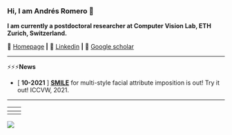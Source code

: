 ### Hi, I am Andrés Romero 🎃

**I am currently a postdoctoral researcher at Computer Vision Lab, ETH Zurich, Switzerland.**

🏡 [Homepage](https://afromero.co/) **|** 
👔 [Linkedin](https://www.linkedin.com/in/afromero/) **|** 
📰 [Google scholar](https://scholar.google.com.co/citations?user=k4m3LGIAAAAJ&hl)

<!--
**affromero/affromero** is a ✨ _special_ ✨ repository because its `README.md` (this file) appears on your GitHub profile.

Here are some ideas to get you started:

- 🔭 I’m currently working on ...
- 🌱 I’m currently learning ...
- 👯 I’m looking to collaborate on ...
- 🤔 I’m looking for help with ...
- 💬 Ask me about ...
- 📫 How to reach me: ...
- 😄 Pronouns: ...
- ⚡ Fun fact: ...
-->

------------

⚡⚡⚡**News**
- [ **10-2021** ] **[SMILE](https://affromero.github.io/SMILE/)** for multi-style facial attribute imposition is out! Try it out! ICCVW, 2021.

------------
<!--
- **[SMILE](https://github.com/affromero/SMILE)**
- **[SMIT](https://github.com/BCV-Uniandes/SMIT)**
- **[AUNets](https://github.com/BCV-Uniandes/AUNets)**
- **[EmoNet](https://github.com/affromero/EmoNet)**
-->

| <a href="https://github.com/affromero/SMILE"><img src="https://github-readme-stats.vercel.app/api/pin/?username=affromero&repo=SMILE&cache_seconds=10&theme=default" alt=""  /></a>| <a href="https://github.com/BCV-Uniandes/SMIT"><img src="https://github-readme-stats.vercel.app/api/pin/?username=BCV-Uniandes&repo=SMIT&cache_seconds=10&theme=default" alt="" /></a>|
|:--:|:--:|
| <a href="https://github.com/BCV-Uniandes/AUNets"><img src="https://github-readme-stats.vercel.app/api/pin/?username=BCV-Uniandes&repo=AUNets&cache_seconds=10&theme=default" alt=""  /></a>| <a href="https://github.com/affromero/EmoNet"><img src="https://github-readme-stats.vercel.app/api/pin/?username=affromero&repo=EmoNet&cache_seconds=10&theme=default" alt="" /></a>|


![](https://github-readme-stats.vercel.app/api?username=affromero&show_icons=true&hide=contribs,issues&cache_seconds=86400&theme=default)




